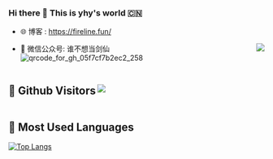 ### Hi there 👋   This is yhy's world 🇨🇳
- :globe_with_meridians: 博客 : https://fireline.fun/

<img align="right" src="https://github-readme-stats.vercel.app/api?username=yhy0&show_icons=true" />

- :tada: 微信公众号: 谁不想当剑仙  
![qrcode_for_gh_05f7cf7b2ec2_258](https://rawcdn.githack.com/yhy0/PicGoImg/ed84a34833e3682fa0638d825f6e0ccfceaa18c1/goby/20210310205241.jpg)


<h2 align="left" style="display: inline-block;"> &#x1f92b; Github Visitors   <img align="right" src="https://profile-counter.glitch.me/yhy0/count.svg" /> </h2> 


## &#x1f4dd; Most Used Languages

[![Top Langs](https://github-readme-stats.vercel.app/api/top-langs/?username=yhy0&hide=html)](https://fireline.fun/)

